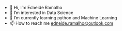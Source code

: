 - 👋 Hi, I’m Edneide Ramalho
- 👀 I’m interested in Data Science
- 🌱 I’m currently learning python and Machine Learning
- 📫 How to reach me edneide.ramalho@outlook.com



